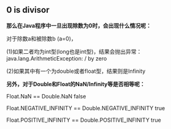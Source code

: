 ## 0 is divisor

**那么在Java程序中一旦出现除数为0时，会出现什么情况呢：**

对于除数a和被除数b (a=0)，

(1)如果二者均为int型(long也是int型)，结果会抛出异常：java.lang.ArithmeticException: / by zero

(2)如果其中有一个为double或者float型，结果则是Infinity

 

**另外，对于Double和Float的NaN/Infinity等是否相等呢：**

Float.NaN == Double.NaN false

Float.NEGATIVE_INFINITY == Double.NEGATIVE_INFINITY true

Float.POSITIVE_INFINITY == Double.POSITIVE_INFINITY true